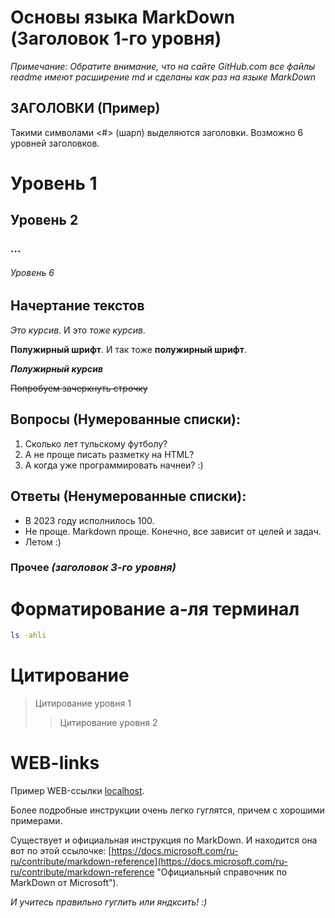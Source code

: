 # Основы языка MarkDown (Заголовок 1-го уровня)

*Примечание: Обратите внимание, что на сайте GitHub.com все файлы readme имеют расширение md и сделаны как раз на языке MarkDown*

## ЗАГОЛОВКИ (Пример)
Такими символами &lt;#&gt; (шарп) выделяются заголовки. Возможно 6 уровней заголовков.
# Уровень 1
## Уровень 2
### ...
###### Уровень 6


## Начертание текстов
*Это курсив*. И это _тоже курсив_.

**Полужирный шрифт**. И так тоже __полужирный шрифт__.

***Полужирный курсив***

~~Попробуем зачеркнуть строчку~~

## Вопросы (Нумерованные списки):
1. Сколько лет тульскому футболу?
2. А не проще писать разметку на HTML?
3. А когда уже программировать начнеи? :)

## Ответы (Ненумерованные списки):
* В 2023 году исполнилось 100.
* Не проще. Markdown проще. Конечно, все зависит от целей и задач.
* Летом :)

### Прочее *(заголовок 3-го уровня)*

# Форматирование а-ля терминал
```sh
ls -ahli
```
# Цитирование

> Цитирование уровня 1
>> Цитирование уровня 2

# WEB-links

Пример WEB-ссылки [localhost](http://localhost/ "локалхост").


Более подробные инструкции очень легко гуглятся, причем с хорошими примерами.

Существует и официальная инструкция по MarkDown.
И находится она вот по этой ссылочке: [https://docs.microsoft.com/ru-ru/contribute/markdown-reference](https://docs.microsoft.com/ru-ru/contribute/markdown-reference "Официальный справочник по MarkDown от Microsoft").

*И учитесь правильно гуглить или яндксить! :)*
